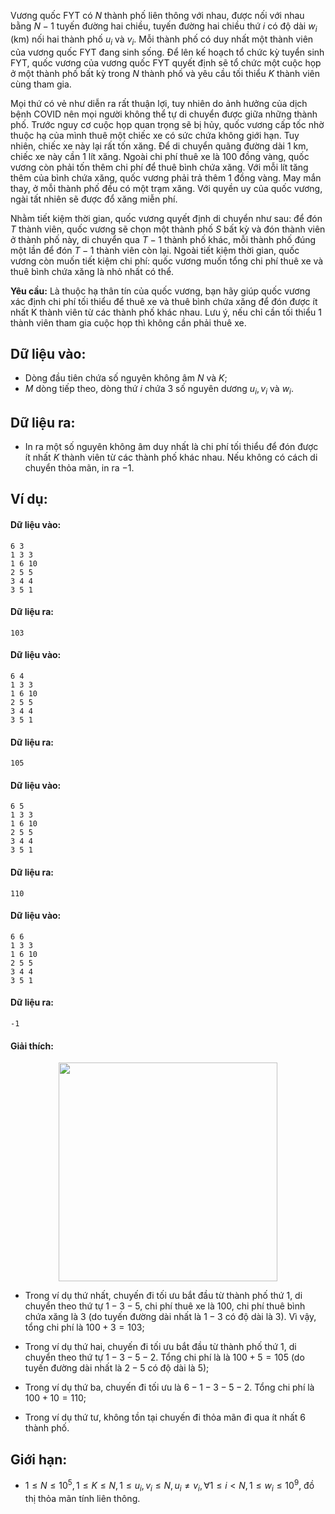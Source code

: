 <!--**<center>NGUỒN: Free Contest FYT Code Cup Day 2</center>**-->

Vương quốc FYT có $N$ thành phố liên thông với nhau, được nối với nhau bằng $N −1$ tuyến đường hai chiều, tuyến đường hai chiều thứ $i$ có độ dài $w_i$ (km) nối hai thành phố $u_i$ và $v_i$. Mỗi thành phố có duy nhất một thành viên của vương quốc FYT đang sinh sống. Để lên kế hoạch tổ chức kỳ tuyển sinh FYT, quốc vương của vương quốc FYT quyết định sẽ tổ chức một cuộc họp ở một thành phố bất kỳ trong $N$ thành phố và yêu cầu tối thiểu $K$ thành viên cùng tham gia.

Mọi thứ có vẻ như diễn ra rất thuận lợi, tuy nhiên do ảnh hưởng của dịch bệnh COVID nên mọi người không thể tự di chuyển được giữa những thành phố. Trước nguy cơ cuộc họp quan trọng sẽ bị hủy, quốc vương cấp tốc nhờ thuộc hạ của mình thuê một chiếc xe có sức chứa không giới hạn. Tuy nhiên, chiếc xe này lại rất tốn xăng. Để di chuyển quãng đường dài $1$ km, chiếc xe này cần $1$ lít xăng. Ngoài chi phí thuê xe là $100$ đồng vàng, quốc vương còn phải tốn thêm chi phí để thuê bình chứa xăng. Với mỗi lít tăng thêm của bình chứa xăng, quốc vương phải trả thêm $1$ đồng vàng. May mắn thay, ở mỗi thành phố đều có một trạm xăng. Với quyền uy của quốc vương, ngài tất nhiên sẽ được đổ xăng miễn phí.

Nhằm tiết kiệm thời gian, quốc vương quyết định di chuyển như sau: để đón $T$ thành viên, quốc vương sẽ chọn một thành phố $S$ bất kỳ và đón thành viên ở thành phố này, di chuyển qua $T − 1$ thành phố khác, mỗi thành phố đúng một lần để đón $T − 1$ thành viên còn lại. Ngoài tiết kiệm thời gian, quốc vương còn muốn tiết kiệm chi phí: quốc vương muốn tổng chi phí thuê xe và thuê bình chứa xăng là nhỏ nhất có thể.

**Yêu cầu:** Là thuộc hạ thân tín của quốc vương, bạn hãy giúp quốc vương xác định chi phí tối thiểu để thuê xe và thuê bình chứa xăng để đón được ít nhất K thành viên từ các thành phố khác nhau. Lưu ý, nếu chỉ cần tối thiểu $1$ thành viên tham gia cuộc họp thì không cần phải thuê xe.

## Dữ liệu vào:
- Dòng đầu tiên chứa số nguyên không âm $N$ và $K$;
- $M$ dòng tiếp theo, dòng thứ $i$ chứa $3$ số nguyên dương $u_i, v_i$ và $w_i$.

## Dữ liệu ra:
- In ra một số nguyên không âm duy nhất là chi phí tối thiểu để đón được ít nhất $K$ thành viên từ các thành phố khác nhau. Nếu không có cách di chuyển thỏa mãn, in ra $-1$.

## Ví dụ:
#### Dữ liệu vào:
```
6 3
1 3 3
1 6 10
2 5 5
3 4 4
3 5 1
```

#### Dữ liệu ra:
```
103
```

#### Dữ liệu vào:
```
6 4
1 3 3
1 6 10
2 5 5
3 4 4
3 5 1
```

#### Dữ liệu ra:
```
105
```

#### Dữ liệu vào:
```
6 5
1 3 3
1 6 10
2 5 5
3 4 4
3 5 1
```

#### Dữ liệu ra:
```
110
```

#### Dữ liệu vào:
```
6 6
1 3 3
1 6 10
2 5 5
3 4 4
3 5 1
```

#### Dữ liệu ra:
```
-1
```

#### Giải thích:
<center><img src="/images/problems/2350/KMEMBER.png" width="350px" /></center>

- Trong ví dụ thứ nhất, chuyến đi tối ưu bắt đầu từ thành phố thứ $1$, di chuyển theo thứ tự $1-3-5$, chi phí thuê xe là $100$, chi phí thuê bình chứa xăng là $3$ (do tuyến đường dài nhất là $1-3$ có độ dài là $3$). Vì vậy, tổng chi phí là $100+3=103$;

- Trong ví dụ thứ hai, chuyến đi tối ưu bắt đầu từ thành phố thứ $1$, di chuyển theo thứ tự $1-3-5-2$. Tổng chi phí là là $100+5=105$ (do tuyến đường dài nhất là $2-5$ có độ dài là $5$);
- Trong ví dụ thứ ba, chuyến đi tối ưu là $6-1-3-5-2$. Tổng chi phí là $100+10=110$;
- Trong ví dụ thứ tư, không tồn tại chuyến đi thỏa mãn đi qua ít nhất $6$ thành phố.

## Giới hạn:
- $1 ≤ N ≤ 10^5, 1 ≤ K ≤ N, 1 ≤ u_i, v_i ≤ N, u_i ≠ v_i, ∀1 ≤ i < N, 1 ≤ w_i ≤ 10^9$, đồ thị thỏa mãn tính liên thông.